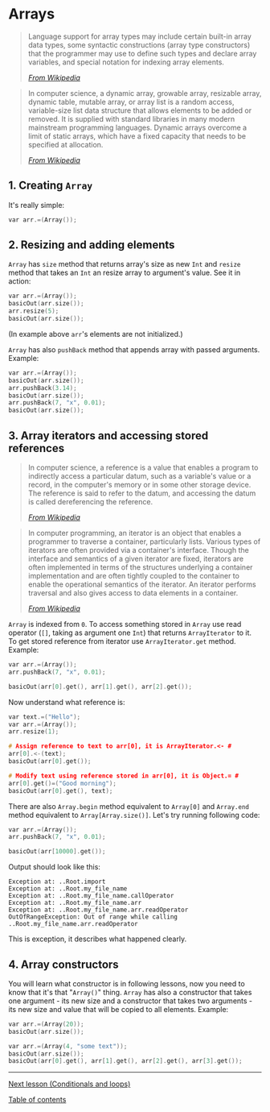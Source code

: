 # Arrays

> Language support for array types may include certain built-in array data types, some syntactic constructions (array type constructors) that the programmer may use to define such types and declare array variables, and special notation for indexing array elements.
> 
> [_From Wikipedia_](https://en.wikipedia.org/wiki/Array_data_type)

> In computer science, a dynamic array, growable array, resizable array, dynamic table, mutable array, or array list is a random access, variable-size list data structure that allows elements to be added or removed. It is supplied with standard libraries in many modern mainstream programming languages. Dynamic arrays overcome a limit of static arrays, which have a fixed capacity that needs to be specified at allocation.
> 
> [_From Wikipedia_](https://en.wikipedia.org/wiki/Dynamic_array)

## 1. Creating `Array`

It's really simple:

```c
var arr.=(Array());
```

## 2. Resizing and adding elements

`Array` has `size` method that returns array's size as new `Int` and `resize` method that takes an `Int` an resize array to argument's value. See it in action:

```c
var arr.=(Array());
basicOut(arr.size());
arr.resize(5);
basicOut(arr.size());
```

(In example above `arr`'s elements are not initialized.)

`Array` has also `pushBack` method that appends array with passed arguments. Example:

```c
var arr.=(Array());
basicOut(arr.size());
arr.pushBack(3.14);
basicOut(arr.size());
arr.pushBack(7, "x", 0.01);
basicOut(arr.size());
```

## 3. Array iterators and accessing stored references

> In computer science, a reference is a value that enables a program to indirectly access a particular datum, such as a variable's value or a record, in the computer's memory or in some other storage device. The reference is said to refer to the datum, and accessing the datum is called dereferencing the reference.
> 
> [_From Wikipedia_](https://en.wikipedia.org/wiki/Reference_(computer_science))

> In computer programming, an iterator is an object that enables a programmer to traverse a container, particularly lists. Various types of iterators are often provided via a container's interface. Though the interface and semantics of a given iterator are fixed, iterators are often implemented in terms of the structures underlying a container implementation and are often tightly coupled to the container to enable the operational semantics of the iterator. An iterator performs traversal and also gives access to data elements in a container.
> 
> [_From Wikipedia_](https://en.wikipedia.org/wiki/Iterator)

`Array` is indexed from `0`. To access something stored in `Array` use read operator (`[]`, taking as argument one `Int`) that returns `ArrayIterator` to it. To get stored reference from iterator use `ArrayIterator.get` method. Example:

```c
var arr.=(Array());
arr.pushBack(7, "x", 0.01);

basicOut(arr[0].get(), arr[1].get(), arr[2].get());
```

Now understand what reference is:

```c
var text.=("Hello");
var arr.=(Array());
arr.resize(1);

# Assign reference to text to arr[0], it is ArrayIterator.<- #
arr[0].<-(text);
basicOut(arr[0].get());

# Modify text using reference stored in arr[0], it is Object.= #
arr[0].get()=("Good morning");
basicOut(arr[0].get(), text);
```

There are also `Array.begin` method equivalent to `Array[0]` and `Array.end` method equivalent to `Array[Array.size()]`. Let's try running following code:

```c
var arr.=(Array());
arr.pushBack(7, "x", 0.01);

basicOut(arr[10000].get());
```

Output should look like this:

```
Exception at: ..Root.import
Exception at: ..Root.my_file_name
Exception at: ..Root.my_file_name.callOperator
Exception at: ..Root.my_file_name.arr
Exception at: ..Root.my_file_name.arr.readOperator
OutOfRangeException: Out of range while calling ..Root.my_file_name.arr.readOperator
```
This is exception, it describes what happened clearly.

## 4. Array constructors

You will learn what constructor is in following lessons, now you need to know that it's that "`Array()`" thing. `Array` has also a constructor that takes one argument - its new size and a constructor that takes two arguments - its new size and value that will be copied to all elements. Example:

```c
var arr.=(Array(20));
basicOut(arr.size());
```

```c
var arr.=(Array(4, "some text"));
basicOut(arr.size());
basicOut(arr[0].get(), arr[1].get(), arr[2].get(), arr[3].get());
```

---

[Next lesson (Conditionals and loops)](conditionals_and_loops.md)

[Table of contents](tutorial.md)


